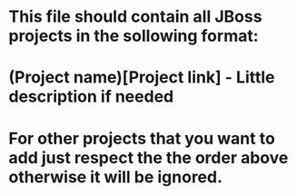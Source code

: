 # This file should contain all JBoss projects in the sollowing format:
# (Project name)[Project link] - Little description if needed
# 
# For other projects that you want to add just respect the the order above otherwise it will be ignored. 



